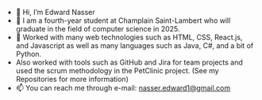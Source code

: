 - 👋 Hi, I’m Edward Nasser
- 👀 I am a fourth-year student at Champlain Saint-Lambert who will graduate in the field of computer science in 2025.
- 🌱 Worked with many web technologies such as HTML, CSS, React.js, and Javascript as well as many languages such as Java, C#, and a bit of Python.
- Also worked with tools such as GitHub and Jira for team projects and used the scrum methodology in the PetClinic project. (See my Repositories for more information)  
- 📫 You can reach me through e-mail: nasser.edward1@gmail.com

<!---
Edwxd/Edwxd is a ✨ special ✨ repository because its `README.md` (this file) appears on your GitHub profile.
You can click the Preview link to take a look at your changes.
--->
